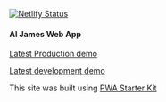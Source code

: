 [![Netlify Status](https://api.netlify.com/api/v1/badges/5250964f-2c8f-436a-9616-b82eb39a240b/deploy-status)](https://app.netlify.com/sites/aljam-web/deploys)

#### Al James Web App

[Latest Production demo](https://aljam-web.netlify.com/)

[Latest development demo](https://dev-aljam-web.glitch.me/)

This site was built using [PWA Starter Kit](https://github.com/Polymer/pwa-starter-kit)
